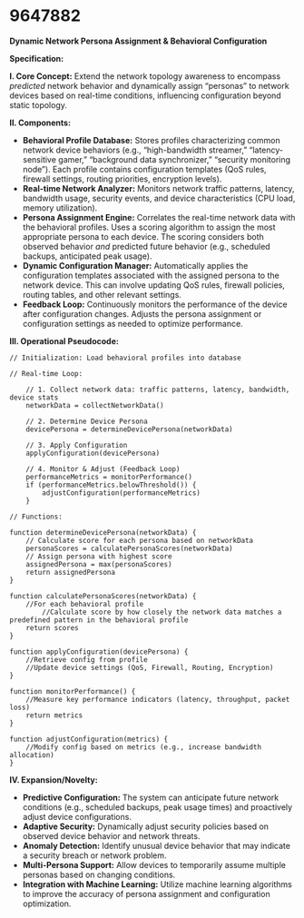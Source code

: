 # 9647882

**Dynamic Network Persona Assignment & Behavioral Configuration**

**Specification:**

**I. Core Concept:** Extend the network topology awareness to encompass *predicted* network behavior and dynamically assign “personas” to network devices based on real-time conditions, influencing configuration beyond static topology.

**II. Components:**

*   **Behavioral Profile Database:** Stores profiles characterizing common network device behaviors (e.g., “high-bandwidth streamer,” “latency-sensitive gamer,” “background data synchronizer,” “security monitoring node”). Each profile contains configuration templates (QoS rules, firewall settings, routing priorities, encryption levels).
*   **Real-time Network Analyzer:** Monitors network traffic patterns, latency, bandwidth usage, security events, and device characteristics (CPU load, memory utilization).
*   **Persona Assignment Engine:** Correlates the real-time network data with the behavioral profiles. Uses a scoring algorithm to assign the most appropriate persona to each device. The scoring considers both observed behavior *and* predicted future behavior (e.g., scheduled backups, anticipated peak usage).
*   **Dynamic Configuration Manager:** Automatically applies the configuration templates associated with the assigned persona to the network device. This can involve updating QoS rules, firewall policies, routing tables, and other relevant settings.
*   **Feedback Loop:** Continuously monitors the performance of the device after configuration changes. Adjusts the persona assignment or configuration settings as needed to optimize performance.

**III. Operational Pseudocode:**

```
// Initialization: Load behavioral profiles into database

// Real-time Loop:

    // 1. Collect network data: traffic patterns, latency, bandwidth, device stats
    networkData = collectNetworkData()

    // 2. Determine Device Persona
    devicePersona = determineDevicePersona(networkData)

    // 3. Apply Configuration
    applyConfiguration(devicePersona)

    // 4. Monitor & Adjust (Feedback Loop)
    performanceMetrics = monitorPerformance()
    if (performanceMetrics.belowThreshold()) {
        adjustConfiguration(performanceMetrics)
    }

// Functions:

function determineDevicePersona(networkData) {
    // Calculate score for each persona based on networkData
    personaScores = calculatePersonaScores(networkData)
    // Assign persona with highest score
    assignedPersona = max(personaScores)
    return assignedPersona
}

function calculatePersonaScores(networkData) {
    //For each behavioral profile
        //Calculate score by how closely the network data matches a predefined pattern in the behavioral profile
    return scores
}

function applyConfiguration(devicePersona) {
    //Retrieve config from profile
    //Update device settings (QoS, Firewall, Routing, Encryption)
}

function monitorPerformance() {
    //Measure key performance indicators (latency, throughput, packet loss)
    return metrics
}

function adjustConfiguration(metrics) {
    //Modify config based on metrics (e.g., increase bandwidth allocation)
}
```

**IV. Expansion/Novelty:**

*   **Predictive Configuration:** The system can anticipate future network conditions (e.g., scheduled backups, peak usage times) and proactively adjust device configurations.
*   **Adaptive Security:** Dynamically adjust security policies based on observed device behavior and network threats.
*   **Anomaly Detection:** Identify unusual device behavior that may indicate a security breach or network problem.
*   **Multi-Persona Support:** Allow devices to temporarily assume multiple personas based on changing conditions.
*   **Integration with Machine Learning:** Utilize machine learning algorithms to improve the accuracy of persona assignment and configuration optimization.
